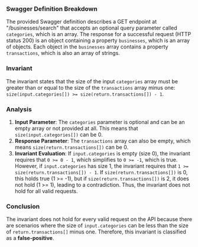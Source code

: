 ### Swagger Definition Breakdown
The provided Swagger definition describes a GET endpoint at "/businesses/search" that accepts an optional query parameter called `categories`, which is an array. The response for a successful request (HTTP status 200) is an object containing a property `businesses`, which is an array of objects. Each object in the `businesses` array contains a property `transactions`, which is also an array of strings.

### Invariant
The invariant states that the size of the input `categories` array must be greater than or equal to the size of the `transactions` array minus one: `size(input.categories[]) >= size(return.transactions[]) - 1`.

### Analysis
1. **Input Parameter**: The `categories` parameter is optional and can be an empty array or not provided at all. This means that `size(input.categories[])` can be 0.
2. **Response Parameter**: The `transactions` array can also be empty, which means `size(return.transactions[])` can be 0.
3. **Invariant Evaluation**: If `input.categories` is empty (size 0), the invariant requires that `0 >= 0 - 1`, which simplifies to `0 >= -1`, which is true. However, if `input.categories` has size 1, the invariant requires that `1 >= size(return.transactions[]) - 1`. If `size(return.transactions[])` is 0, this holds true (1 >= -1), but if `size(return.transactions[])` is 2, it does not hold (1 >= 1), leading to a contradiction. Thus, the invariant does not hold for all valid requests.

### Conclusion
The invariant does not hold for every valid request on the API because there are scenarios where the size of `input.categories` can be less than the size of `return.transactions[]` minus one. Therefore, this invariant is classified as a **false-positive**.
